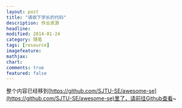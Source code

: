```yaml
---
layout: post
title: "请收下学长的代码"
description: 作业资源
headline: 
modified: 2014-01-24
category: 随笔
tags: [resource]
imagefeature: 
mathjax: 
chart: 
comments: true
featured: false
---
```


整个内容已经移到[https://github.com/SJTU-SE/awesome-se](https://github.com/SJTU-SE/awesome-se)里了，请前往Github查看~
